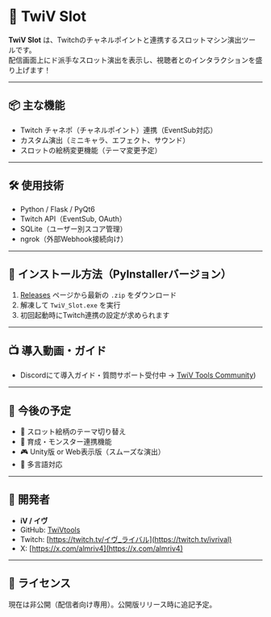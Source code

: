 # 🎰 TwiV Slot

**TwiV Slot** は、Twitchのチャネルポイントと連携するスロットマシン演出ツールです。  
配信画面上にド派手なスロット演出を表示し、視聴者とのインタラクションを盛り上げます！

---

## 📦 主な機能

- Twitch チャネポ（チャネルポイント）連携（EventSub対応）
- カスタム演出（ミニキャラ、エフェクト、サウンド）
- スロットの絵柄変更機能（テーマ変更予定）

---

## 🛠 使用技術

- Python / Flask / PyQt6
- Twitch API（EventSub, OAuth）
- SQLite（ユーザー別スコア管理）
- ngrok（外部Webhook接続向け）

---

## 🔧 インストール方法（PyInstallerバージョン）

1. [Releases](https://github.com/TwiVtools/TwiVslot/releases) ページから最新の `.zip` をダウンロード
2. 解凍して `TwiV_Slot.exe` を実行
3. 初回起動時にTwitch連携の設定が求められます

---

## 📺 導入動画・ガイド

- Discordにて導入ガイド・質問サポート受付中 → [TwiV Tools Community](https://discord.gg/Gj6U2xGeeg))

---

## 🔄 今後の予定

- 🎨 スロット絵柄のテーマ切り替え
- 🧬 育成・モンスター連携機能
- 🎮 Unity版 or Web表示版（スムーズな演出）
- 💬 多言語対応

---

## 🧠 開発者

- **iV / イヴ**  
- GitHub: [TwiVtools](https://github.com/TwiVtools)  
- Twitch: [https://twitch.tv/イヴ_ライバル](https://twitch.tv/ivrival)
- X: [https://x.com/almriv4](https://x.com/almriv4)

---

## 📜 ライセンス

現在は非公開（配信者向け専用）。公開版リリース時に追記予定。
